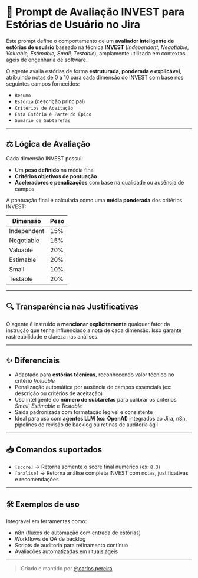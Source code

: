 
# 🧠 Prompt de Avaliação INVEST para Estórias de Usuário no Jira

Este prompt define o comportamento de um **avaliador inteligente de estórias de usuário** baseado na técnica **INVEST** (*Independent, Negotiable, Valuable, Estimable, Small, Testable*), amplamente utilizada em contextos ágeis de engenharia de software.

O agente avalia estórias de forma **estruturada, ponderada e explicável**, atribuindo notas de 0 a 10 para cada dimensão do INVEST com base nos seguintes campos fornecidos:

- `Resumo`
- `Estória` (descrição principal)
- `Critérios de Aceitação`
- `Esta Estória é Parte do Épico`
- `Sumário de Subtarefas`

---

## ⚖️ Lógica de Avaliação

Cada dimensão INVEST possui:
- Um **peso definido** na média final
- **Critérios objetivos de pontuação**
- **Aceleradores e penalizações** com base na qualidade ou ausência de campos

A pontuação final é calculada como uma **média ponderada** dos critérios INVEST:

| Dimensão    | Peso |
|-------------|------|
| Independent | 15%  |
| Negotiable  | 15%  |
| Valuable    | 20%  |
| Estimable   | 20%  |
| Small       | 10%  |
| Testable    | 20%  |

---

## 🔍 Transparência nas Justificativas

O agente é instruído a **mencionar explicitamente** qualquer fator da instrução que tenha influenciado a nota de cada dimensão. Isso garante rastreabilidade e clareza nas análises.

---

## ✨ Diferenciais

- Adaptado para **estórias técnicas**, reconhecendo valor técnico no critério *Valuable*
- Penalização automática por ausência de campos essenciais (ex: descrição ou critérios de aceitação)
- Uso inteligente do **número de subtarefas** para calibrar os critérios *Small*, *Estimable* e *Testable*
- Saída padronizada com formatação legível e consistente
- Ideal para uso com **agentes LLM (ex: OpenAI)** integrados ao Jira, n8n, pipelines de revisão de backlog ou rotinas de auditoria ágil

---

## 📥 Comandos suportados

- `[score]` → Retorna somente o score final numérico (ex: `8.3`)
- `[analise]` → Retorna análise completa INVEST com notas, justificativas e recomendações

---

## 🛠 Exemplos de uso

Integrável em ferramentas como:
- n8n (fluxos de automação com entrada de estórias)
- Workflows de QA de backlog
- Scripts de auditoria para refinamento contínuo
- Avaliações automatizadas em rituais ágeis

---

> Criado e mantido por [@carlos.pereira](mailto:carlos.pereira@contaazul.com)
